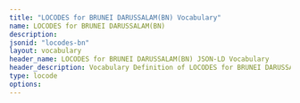 ```yaml
---
title: "LOCODES for BRUNEI DARUSSALAM(BN) Vocabulary"
name: LOCODES for BRUNEI DARUSSALAM(BN) 
description: 
jsonid: "locodes-bn"
layout: vocabulary
header_name: LOCODES for BRUNEI DARUSSALAM(BN) JSON-LD Vocabulary
header_description: Vocabulary Definition of LOCODES for BRUNEI DARUSSALAM(BN) semantics in HTML format. JSON-LD format is available at [locodes-bn.jsonld](/vocabulary/locodes-bn.jsonld)
type: locode
options:
---
```

